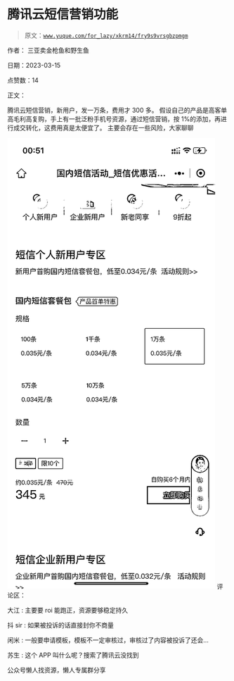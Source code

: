 # 腾讯云短信营销功能

> 原文：[`www.yuque.com/for_lazy/xkrm14/fry9s9vrsgbzpmgm`](https://www.yuque.com/for_lazy/xkrm14/fry9s9vrsgbzpmgm)



作者： 三亚卖金枪鱼和野生鱼



日期：2023-03-15



点赞数：14

<ne-hole id="u90164dba" data-lake-id="u90164dba">

正文：



腾讯云短信营销，新用户，发一万条，费用才 300 多。 假设自己的产品是高客单高毛利高复购，手上有一批泛粉手机号资源，通过短信营销，按 1%的添加，再进行成交转化，这费用真是太便宜了。 主要会存在一些风险，大家聊聊



![](img/c17818a677bfd8d9d0362321d599f960.png)  <ne-hole id="u3e7bc415" data-lake-id="u3e7bc415"><ne-p id="u98738f6f" data-lake-id="u98738f6f">评论区：



大江 : 主要要 roi 能跑正，资源要够稳定持久



抖 sir : 如果被投诉的话直接封你不商量



闲米 : 一般要申请模板，模板不一定审核过，审核过了内容被投诉了还会...



苏生 : 这个 APP 叫什么呢？搜索了腾讯云没找到

<ne-hole id="u896b0c3e" data-lake-id="u896b0c3e">

公众号懒人找资源，懒人专属群分享

</ne-hole></ne-hole></ne-p></ne-hole>